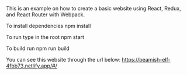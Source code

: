 This is an example on how to create a basic website using React, Redux, and React Router with Webpack.

To install dependencies
npm install

To run type in the root
npm start

To build run
npm run build

You can see this website through the url below: https://beamish-elf-4fbb73.netlify.app/#/
